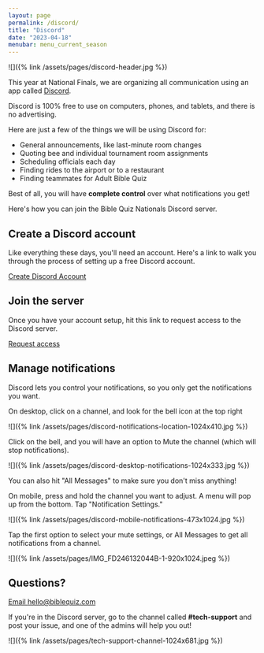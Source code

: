 ```yaml
---
layout: page
permalink: /discord/
title: "Discord"
date: "2023-04-18"
menubar: menu_current_season
---
```


![]({% link /assets/pages/discord-header.jpg %})


This year at National Finals, we are organizing all communication using an app called [Discord](http://discord.com).

Discord is 100% free to use on computers, phones, and tablets, and there is no advertising.

Here are just a few of the things we will be using Discord for:
* General announcements, like last-minute room changes
* Quoting bee and individual tournament room assignments
* Scheduling officials each day
* Finding rides to the airport or to a restaurant
* Finding teammates for Adult Bible Quiz

Best of all, you will have **complete control** over what notifications you get!

Here's how you can join the Bible Quiz Nationals Discord server.

## Create a Discord account

Like everything these days, you'll need an account. Here's a link to walk you through the process of setting up a free Discord account.

<a href="https://support.discord.com/hc/en-us/articles/360033931551-Getting-Started" class="button is-primary">Create Discord Account</a>


## Join the server

Once you have your account setup, hit this link to request access to the Discord server.

<a href="https://forms.gle/xfWLZniwpVP2pAEp9" class="button is-primary">Request access</a>

## Manage notifications

Discord lets you control your notifications, so you only get the notifications you want.

On desktop, click on a channel, and look for the bell icon at the top right

![]({% link /assets/pages/discord-notifications-location-1024x410.jpg %})

Click on the bell, and you will have an option to Mute the channel (which will stop notifications).

![]({% link /assets/pages/discord-desktop-notifications-1024x333.jpg %})

You can also hit "All Messages" to make sure you don't miss anything!

On mobile, press and hold the channel you want to adjust. A menu will pop up from the bottom. Tap "Notification Settings."

![]({% link /assets/pages/discord-mobile-notifications-473x1024.jpg %})

Tap the first option to select your mute settings, or All Messages to get all notifications from a channel.

![]({% link /assets/pages/IMG_FD246132044B-1-920x1024.jpeg %})

## Questions?

<a href="mailto:hello@biblequiz.com" class="button is-primary">Email hello@biblequiz.com</a>

If you're in the Discord server, go to the channel called **#tech-support** and post your issue, and one of the admins will help you out!

![]({% link /assets/pages/tech-support-channel-1024x681.jpg %})